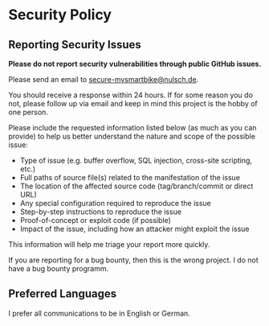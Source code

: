 # Security Policy

## Reporting Security Issues

**Please do not report security vulnerabilities through public GitHub issues.**

Please send an email to [secure-mysmartbike@nulsch.de](mailto:secure-mysmartbike@nulsch.de). 

You should receive a response within 24 hours. If for some reason you do not, please follow up via email and keep in mind this project is the hobby of one person.

Please include the requested information listed below (as much as you can provide) to help us better understand the nature and scope of the possible issue:

  * Type of issue (e.g. buffer overflow, SQL injection, cross-site scripting, etc.)
  * Full paths of source file(s) related to the manifestation of the issue
  * The location of the affected source code (tag/branch/commit or direct URL)
  * Any special configuration required to reproduce the issue
  * Step-by-step instructions to reproduce the issue
  * Proof-of-concept or exploit code (if possible)
  * Impact of the issue, including how an attacker might exploit the issue

This information will help me triage your report more quickly.

If you are reporting for a bug bounty, then this is the wrong project. I do not have a bug bounty programm.

## Preferred Languages

I prefer all communications to be in English or German.
